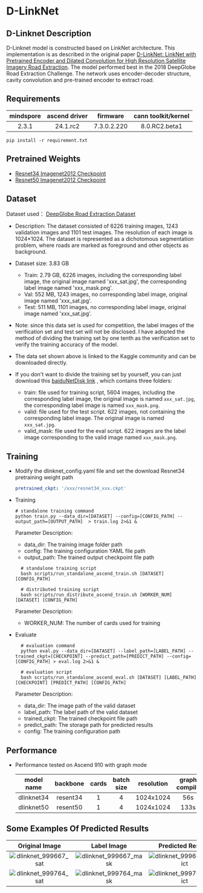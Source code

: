 # D-LinkNet

## D-Linknet Description

D-Linknet model is constructed based on LinkNet architecture. This implementation is as described  in the original paper [D-LinkNet: LinkNet with Pretrained Encoder and Dilated Convolution for High Resolution Satellite Imagery Road Extraction](https://openaccess.thecvf.com/content_cvpr_2018_workshops/w4/html/Zhou_D-LinkNet_LinkNet_With_CVPR_2018_paper.html).
The model performed best in the 2018 DeepGlobe Road Extraction Challenge. The network uses encoder-decoder structure, cavity convolution and pre-trained encoder to extract road.

## Requirements
 | mindspore | ascend driver | firmware | cann toolkit/kernel |
 |:---------:|:-------------:|:--------:|:-------------------:|
 | 2.3.1 | 24.1.rc2 | 7.3.0.2.220 | 8.0.RC2.beta1 |
 ```shell
 pip install -r requirement.txt
 ```

## Pretrained Weights
- [Resnet34 Imagenet2012 Checkpoint](https://download-mindspore.osinfra.cn/toolkits/models/dlinknet/resnet34_ascend_v130_imagenet2012_official_cv_bs256_top1acc73.83_top5acc91.61.ckpt)
- [Resnet50 Imagenet2012 Checkpoint](https://download-mindspore.osinfra.cn/toolkits/models/dlinknet/resnet50_ascend_v1100_imagenet2012_official_cv_top1acc76.97_top5acc93.44.ckpt)

## Dataset

Dataset used： [DeepGlobe Road Extraction Dataset](https://www.kaggle.com/balraj98/deepglobe-road-extraction-dataset)

- Description: The dataset consisted of 6226 training images, 1243 validation images and 1101 test images. The resolution of each image is 1024×1024. The dataset is represented as a dichotomous segmentation problem, where roads are marked as foreground and other objects as background.
- Dataset size: 3.83 GB

    - Train: 2.79 GB, 6226 images, including the corresponding label image, the original image named 'xxx_sat.jpg', the corresponding label image named 'xxx_mask.png'.
    - Val: 552 MB, 1243 images, no corresponding label image, original image named 'xxx_sat.jpg'.
    - Test: 511 MB, 1101 images, no corresponding label image, original image named 'xxx_sat.jpg'.

- Note: since this data set is used for competition, the label images of the verification set and test set will not be disclosed. I have adopted the method of dividing the training set by one tenth as the verification set to verify the training accuracy of the model.
- The data set shown above is linked to the Kaggle community and can be downloaded directly.

- If you don't want to divide the training set by yourself, you can just download this [baiduNetDisk link](https://pan.baidu.com/s/1DofqL6P13PEDGUvNMPo-1Q?pwd=5rp1) , which contains three folders:

    - train: file used for training script, 5604 images, including the corresponding label image, the original image is named `xxx_sat.jpg`, the corresponding label image is named `xxx_mask.png`.
    - valid: file used for the test script. 622 images, not containing the corresponding label image. The original image is named `xxx_sat.jpg`.
    - valid_mask: file used for the eval script. 622 images are the label image corresponding to the valid image named `xxx_mask.png`.

## Training
- Modify the dlinknet_config.yaml file and set the download Resnet34 pretraining weight path

  ```yaml
  pretrained_ckpt: '/xxx/resnet34_xxx.ckpt'
  ```
- Training
  ```shell
  # standalone training command
  python train.py --data_dir=[DATASET] --config=[CONFIG_PATH] --output_path=[OUTPUT_PATH]  > train.log 2>&1 &
   ```
  Parameter Description:

  - data_dir: The training image folder path
  - config: The training configuration YAML file path
  - output_path: The trained output checkpoint file path
  
  ```shell
    # standalone training script
    bash scripts/run_standalone_ascend_train.sh [DATASET] [CONFIG_PATH]

    # distributed training script
    bash scripts/run_distribute_ascend_train.sh [WORKER_NUM] [DATASET] [CONFIG_PATH]
  ```
  Parameter Description:

  - WORKER_NUM: The number of cards used for training
- Evaluate
  ```shell
    # evaluation command
    python eval.py --data_dir=[DATASET] --label_path=[LABEL_PATH] --trained_ckpt=[CHECKPOINT] --predict_path=[PREDICT_PATH] --config=[CONFIG_PATH] > eval.log 2>&1 &

    # evaluation script
    bash scripts/run_standalone_ascend_eval.sh [DATASET] [LABEL_PATH] [CHECKPOINT] [PREDICT_PATH] [CONFIG_PATH]
  ```
  Parameter Description:

  - data_dir: The image path of the valid dataset
  - label_path: The label path of the valid dataset
  - trained_ckpt: The trained checkpoint file path
  - predict_path: The storage path for predicted results
  - config: The training configuration path

## Performance
- Performance tested on Ascend 910 with graph mode

  | model name | backbone | cards | batch size | resolution | graph compile | jit level | s/step | img/s | IoU | yaml | weight |
  |:----------:|:--------:|:-----:|:----------:|:----------:|:-------------:|:---------:|:------:|:-----:|:---:|:----:|:------:|
  | dlinknet34 | resent34 | 1 | 4 | 1024x1024 |  56s | O0 | 0.17 | 23.52 | 98.34% |[yaml](./configs/dlinknet34_config.yaml)| [weight](https://download-mindspore.osinfra.cn/toolkits/models/dlinknet/dlinknet34_ascend_v2_resnet34_bs4_iou98.34.ckpt) |
  | dlinknet50 | resent50 | 1 | 4 | 1024x1024 | 133s | O0 | 0.39 | 10.25 | 98.37% |[yaml](./configs/dlinknet50_config.yaml)| [weight](https://download-mindspore.osinfra.cn/toolkits/models/dlinknet/dlinknet50_ascend_v2_resnet50_bs4_iou98.37.ckpt) |

## Some Examples Of Predicted Results

| Original Image | Label Image | Predicted Results |
|:--------------:|:-----:|:-----------------:|
|![dlinknet_999667_sat](https://github.com/user-attachments/assets/31b9e722-c44d-47bd-9c65-321420a2c4da)|![dlinknet_999667_mask](https://github.com/user-attachments/assets/355c4b81-5939-4cf4-ada6-ba45c8accc88)|![dlinknet_999667_predict](https://github.com/user-attachments/assets/57b7a05b-8aa8-41a8-a0f3-9843e19556da)|
|![dlinknet_999764_sat](https://github.com/user-attachments/assets/2f86ef1d-068a-4fb4-b9fa-33d79af51f0c)|![dlinknet_999764_mask](https://github.com/user-attachments/assets/8c9fa21d-e3d8-4b3d-9b9c-5e329bd1c0fb)|![dlinknet_999764_predict](https://github.com/user-attachments/assets/176a2d95-8fb3-441b-9d20-b42f0472ecb8)|
